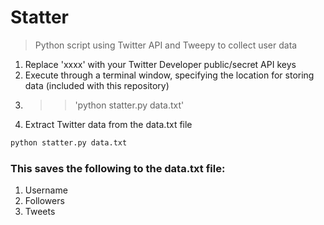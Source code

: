 # Statter
> Python script using Twitter API and Tweepy to collect user data

1.  Replace 'xxxx' with your Twitter Developer public/secret API keys
2.  Execute through a terminal window, specifying the location for storing data (included with this repository)
3.  >> 'python statter.py data.txt'
4.  Extract Twitter data from the data.txt file

```python
python statter.py data.txt
```

### This saves the following to the data.txt file:

1.	Username
2.	Followers
3.	Tweets